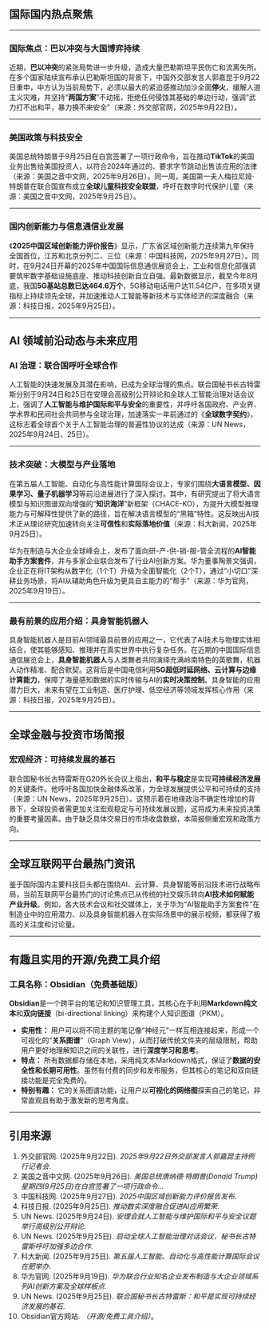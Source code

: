 ## 国际国内热点聚焦

---

### **国际焦点：巴以冲突与大国博弈持续**

近期，**巴以冲突**的紧张局势进一步升级，造成大量巴勒斯坦平民伤亡和流离失所。在多个国家陆续宣布承认巴勒斯坦国的背景下，中国外交部发言人郭嘉昆于9月22日重申，中方认为当前局势下，必须以最大的紧迫感推动加沙全面**停火**，缓解人道主义灾难，并坚持“**两国方案**”不动摇，拒绝任何侵蚀其基础的单边行动，强调“武力打不出和平，暴力换不来安全”（来源：外交部官网，2025年9月22日）。

---

### **美国政策与科技安全**

美国总统特朗普于9月25日在白宫签署了一项行政命令，旨在推动**TikTok**的美国业务出售给美国投资人，以符合2024年通过的、要求字节跳动出售该应用的法律（来源：美国之音中文网，2025年9月26日）。同一周，美国第一夫人梅拉尼娅·特朗普在联合国宣布成立**全球儿童科技安全联盟**，呼吁在数字时代保护儿童（来源：美国之音中文网，2025年9月25日）。

---

### **国内创新能力与信息通信业发展**

《**2025中国区域创新能力评价报告**》显示，广东省区域创新能力连续第九年保持全国首位，江苏和北京分列二、三位（来源：中国科技网，2025年9月27日）。同时，在9月24日开幕的2025年中国国际信息通信展览会上，工业和信息化部强调要筑牢数字基础设施底座、推动科技创新自立自强。最新数据显示，截至今年8月底，我国**5G基站总数已达464.6万个**，5G移动电话用户达11.54亿户，在多项关键指标上持续领先全球，并加速推动人工智能等新技术与实体经济的深度融合（来源：科技日报，2025年9月25日）。

---

## AI 领域前沿动态与未来应用

### **AI 治理：联合国呼吁全球合作**

人工智能的快速发展及其潜在影响，已成为全球治理的焦点。联合国秘书长古特雷斯分别于9月24日和25日在安理会高级别公开辩论和全球人工智能治理对话会议上，强调了**人工智能与维护国际和平与安全**的重要性，并呼吁各国政府、产业界、学术界和民间社会共同参与全球治理，加速落实一年前通过的《**全球数字契约**》，这标志着全球首个关于人工智能治理的普遍性协议的达成（来源：UN News，2025年9月24日、25日）。

---

### **技术突破：大模型与产业落地**

在第五届人工智能、自动化与高性能计算国际会议上，专家们围绕**大语言模型、因果学习、量子机器学习**等前沿进展进行了深入探讨。其中，有研究提出了将大语言模型与知识图谱双向增强的“**知识海洋**”新框架（CHACE-KO），为提升大模型推理能力与可解释性提供了新的路径，旨在解决语言模型的“黑箱”特性。这反映出AI技术正从理论研究加速转向关注**可信性**和**实际落地价值**（来源：科大新闻，2025年9月25日）。

华为在制造与大企业全球峰会上，发布了面向研-产-供-销-服-管全流程的**AI智能助手方案套件**，并与多家企业联合发布了行业AI创新方案。华为董事陶景文强调，企业正在将IT架构从数字化（1个T）升级为全面智能化（2个T），通过“小切口”深耕业务场景，将AI从辅助角色升级为更具自主能力的“帮手”（来源：华为官网，2025年9月19日）。

---

### **最有前景的应用介绍：具身智能机器人**

具身智能机器人是目前AI领域最具前景的应用之一，它代表了AI技术与物理实体相结合，使其能够感知、推理并在真实世界中执行复杂任务。在近期的中国国际信息通信展览会上，**具身智能机器人**与人类舞者共同演绎充满岭南特色的英歌舞，机器人动作精准、配合默契。这背后是中国电信利用**5G超低时延网络、云计算与边缘计算能力**，保障了海量感知数据的实时传输与AI的**实时决策控制**。具身智能的应用潜力巨大，未来有望在工业制造、医疗护理、低空经济等领域发挥核心作用（来源：科技日报，2025年9月25日）。

---

## 全球金融与投资市场简报

### **宏观经济：可持续发展的基石**

联合国秘书长古特雷斯在G20外长会议上指出，**和平与稳定**是实现**可持续经济发展**的关键条件。他呼吁各国加快金融体系改革，为全球发展提供公平和可持续的支持（来源：UN News，2025年9月25日）。这预示着在地缘政治不确定性增加的背景下，全球投资者需更加关注宏观稳定与可持续发展议题，这将成为未来投资决策的重要考量因素。由于缺乏具体交易日的市场收盘数据，本简报侧重宏观和政策方向。

---

## 全球互联网平台最热门资讯

鉴于国际国内主要科技巨头都在围绕AI、云计算、具身智能等前沿技术进行战略布局，当前互联网平台最热门的讨论焦点已从传统的社交娱乐转向**AI技术如何赋能产业升级**。例如，各大技术会议和社交媒体上，关于华为“AI智能助手方案套件”在制造业中的应用潜力、以及具身智能机器人在实际场景中的展示视频，都获得了极高的关注度和讨论量。

---

## 有趣且实用的开源/免费工具介绍

### **工具名称：Obsidian（免费基础版）**

**Obsidian**是一个跨平台的笔记和知识管理工具，其核心在于利用**Markdown纯文本**和**双向链接**（bi-directional linking）来构建个人知识图谱（PKM）。

* **实用性：** 用户可以将不同主题的笔记像“神经元”一样互相连接起来，形成一个可视化的“**关系图谱**”（Graph View），从而打破传统文件夹的层级限制，帮助用户更好地理解知识之间的关联性，进行**深度学习和思考**。
* **特点：** 所有数据都存储在本地，采用纯文本Markdown格式，保证了**数据的安全性和长期可用性**。虽然有付费的同步和发布服务，但其核心的笔记和双向链接功能是完全免费的。
* **特别有趣：** 它的关系图谱功能，让用户以**可视化的网络图**探索自己的笔记，非常直观且有助于激发新的思考角度。

---
## 引用来源

1.  外交部官网. (2025年9月22日). *2025年9月22日外交部发言人郭嘉昆主持例行记者会*.
2.  美国之音中文网. (2025年9月26日). *美国总统唐纳德·特朗普(Donald Trump)星期四(9月25日)在白宫签署了一项行政命令...*
3.  中国科技网. (2025年9月27日). *2025中国区域创新能力评价报告发布*.
4.  科技日报. (2025年9月25日). *推动数实深度融合促进AI应用繁荣*.
5.  UN News. (2025年9月24日). *安理会就人工智能与维护国际和平与安全议题举行高级别公开辩论*.
6.  UN News. (2025年9月25日). *启动全球人工智能治理对话会议，秘书长古特雷斯呼吁加强多边合作*.
7.  科大新闻. (2025年9月25日). *第五届人工智能、自动化与高性能计算国际会议在肥举办*.
8.  华为官网. (2025年9月19日). *华为联合行业知名企业发布制造与大企业领域系列AI创新方案及全球样板点*.
9.  UN News. (2025年9月25日). *联合国秘书长古特雷斯：和平是实现可持续经济发展的基石*.
10. Obsidian官方网站. *（开源/免费工具介绍）*。

